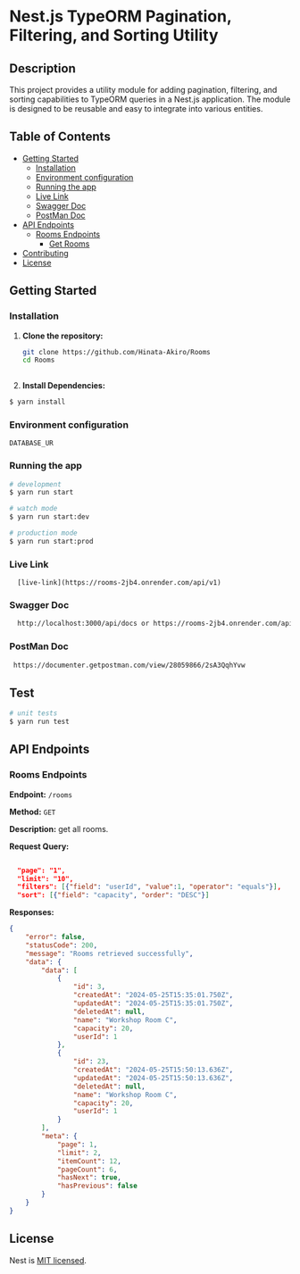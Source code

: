 # Nest.js TypeORM Pagination, Filtering, and Sorting Utility
## Description
This project provides a utility module for adding pagination, filtering, and sorting capabilities to TypeORM queries in a Nest.js application. The module is designed to be reusable and easy to integrate into various entities.
## Table of Contents

- [Getting Started](#getting-started)
  - [Installation](#installation)
  - [Environment configuration](#environment-configuration)
  - [Running the app](#running-the-app)
  - [Live Link](#live-link)
  - [Swagger Doc](#swagger-doc)
  - [PostMan Doc](#postman-doc)
- [API Endpoints](#api-endpoints)
  - [Rooms Endpoints](#rooms-endpoints)
    - [Get Rooms](#get-rooms)
- [Contributing](#contributing)
- [License](#license)

## Getting Started
### Installation

1. **Clone the repository:**

   ```bash
   git clone https://github.com/Hinata-Akiro/Rooms
   cd Rooms
  
2. **Install Dependencies:**

```bash
$ yarn install
```
### Environment configuration

  ```plaintext
  DATABASE_UR 
   ```

### Running the app
```bash
# development
$ yarn run start

# watch mode
$ yarn run start:dev

# production mode
$ yarn run start:prod
```

### Live Link
   ```plaintext
     [live-link](https://rooms-2jb4.onrender.com/api/v1)
   ```

### Swagger Doc
   ```bash
     http://localhost:3000/api/docs or https://rooms-2jb4.onrender.com/api/docs
   ```
### PostMan Doc
   ```bash
    https://documenter.getpostman.com/view/28059866/2sA3QqhYvw
   ```
## Test

```bash
# unit tests
$ yarn run test
```

## API Endpoints

### Rooms Endpoints

**Endpoint:** `/rooms`

**Method:** `GET`

**Description:** get all rooms.

**Request Query:**

```json

  "page": "1",
  "limit": "10",
  "filters": [{"field": "userId", "value":1, "operator": "equals"}],
  "sort": [{"field": "capacity", "order": "DESC"}]

```
**Responses:**

```json
{
    "error": false,
    "statusCode": 200,
    "message": "Rooms retrieved successfully",
    "data": {
        "data": [
            {
                "id": 3,
                "createdAt": "2024-05-25T15:35:01.750Z",
                "updatedAt": "2024-05-25T15:35:01.750Z",
                "deletedAt": null,
                "name": "Workshop Room C",
                "capacity": 20,
                "userId": 1
            },
            {
                "id": 23,
                "createdAt": "2024-05-25T15:50:13.636Z",
                "updatedAt": "2024-05-25T15:50:13.636Z",
                "deletedAt": null,
                "name": "Workshop Room C",
                "capacity": 20,
                "userId": 1
            }
        ],
        "meta": {
            "page": 1,
            "limit": 2,
            "itemCount": 12,
            "pageCount": 6,
            "hasNext": true,
            "hasPrevious": false
        }
    }
}
```
## License
Nest is [MIT licensed](LICENSE).
